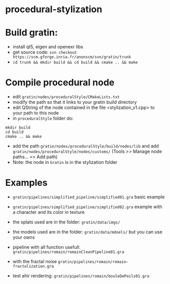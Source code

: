 # procedural-stylization

# Build gratin:
* install qt5, eigen and openexr libs
* get source code: ```svn checkout https://scm.gforge.inria.fr/anonscm/svn/gratin/trunk```
* ```cd trunk && mkdir build && cd build && cmake .. && make```

# Compile procedural node
* edit ```gratin/nodes/proceduralStyle/CMakeLists.txt```
* modify the path so that it links to your gratin build directory
* edit QString  of the node contained in the file <stylization_v1.cpp> to your path to this node
* in ```proceduralStyle``` folder do:
```
mkdir build
cd build
cmake .. && make
```
* add the path ```gratin/nodes/proceduralStyle/build/nodes/lib``` and add ```gratin/nodes/proceduralStyle/nodes/customs/``` (Tools >> Manage node paths... >> Add path)
* Note: the node in ```Gratin``` is in the stylization folder

# Examples
* ```gratin/pipelines/simplified_pipeline/simplified01.gra``` basic example
* ```gratin/pipelines/simplified_pipeline/simplified02.gra``` example with a character and its color in texture
* the splats used are in the folder: ```gratin/data/imgs/```
* the models used are in the folder: ```gratin/data/mdoels/``` but you can use your owns

* pipeline with all function usefull: ```gratin/pipelines/romain/romainCleanPipeline01.gra```
* with the fractal noise ```gratin/pipelines/romain/romain-fractalization.gra```
* test ahir rendering: ```gratin/pipelines/romain/bouleDePoils01.gra```

